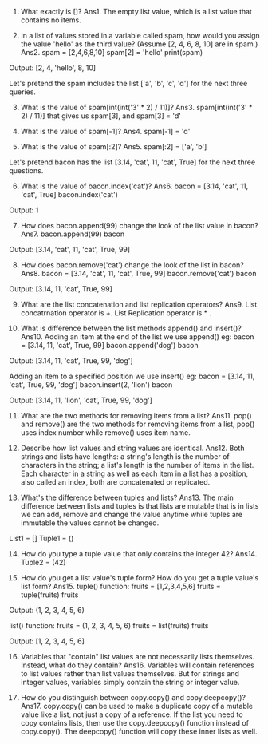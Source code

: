 1. What exactly is []?
Ans1.
The empty list value, which is a list value that contains no items.



2. In a list of values stored in a variable called spam, how would you assign the value 'hello' as the
   third value? (Assume [2, 4, 6, 8, 10] are in spam.)
Ans2.
spam = [2,4,6,8,10]
spam[2] = 'hello'
print(spam)

Output:
[2, 4, 'hello', 8, 10]




Let's pretend the spam includes the list ['a', 'b', 'c', 'd'] for the next three queries.

3. What is the value of spam[int(int('3' * 2) / 11)]?
Ans3.
spam[int(int('3' * 2) / 11)] that gives us spam[3],
and spam[3] = 'd'




4. What is the value of spam[-1]?
Ans4.
spam[-1] = 'd'



5. What is the value of spam[:2]?
Ans5.
spam[:2] = ['a', 'b']



Let's pretend bacon has the list [3.14, 'cat', 11, 'cat', True] for the next three questions.

6. What is the value of bacon.index('cat')?
Ans6.
bacon = [3.14, 'cat', 11, 'cat', True]
bacon.index('cat')

Output: 1



7. How does bacon.append(99) change the look of the list value in bacon?
Ans7.
bacon.append(99)
bacon

Output:
[3.14, 'cat', 11, 'cat', True, 99]



8. How does bacon.remove('cat') change the look of the list in bacon?
Ans8.
bacon = [3.14, 'cat', 11, 'cat', True, 99]
bacon.remove('cat')
bacon

Output:
[3.14, 11, 'cat', True, 99]



9. What are the list concatenation and list replication operators?
Ans9.
List concatrnation operator is +.
List Replication operator is * .




10. What is difference between the list methods append() and insert()?
Ans10.
Adding an item at the end of the list we use append()
eg:
bacon = [3.14, 11, 'cat', True, 99]
bacon.append('dog')
bacon

Output:
[3.14, 11, 'cat', True, 99, 'dog']

Adding an item to a specified position we use insert()
eg:
bacon = [3.14, 11, 'cat', True, 99, 'dog']
bacon.insert(2, 'lion')
bacon

Output:
[3.14, 11, 'lion', 'cat', True, 99, 'dog']



11. What are the two methods for removing items from a list?
Ans11.
pop() and remove() are the two methods for removing items from a list, pop() uses index number while remove() uses
item name.



12. Describe how list values and string values are identical.
Ans12.
Both strings and lists have lengths: a string's length is the number of characters in the string; a list's length is the number of items in the list. Each character in a string as well as each item in a list has a position, also called an index, both are  concatenated or replicated.



13. What's the difference between tuples and lists?
Ans13.
The main difference between lists and tuples is that lists are mutable that is in lists we can add, remove and change the value anytime while tuples are immutable the values cannot be changed.

List1 = []
Tuple1 = ()



14. How do you type a tuple value that only contains the integer 42?
Ans14.
Tuple2 = (42)



15. How do you get a list value's tuple form? How do you get a tuple value's list form?
Ans15.
tuple() function:
fruits = [1,2,3,4,5,6]
fruits = tuple(fruits)
fruits

Output:
(1, 2, 3, 4, 5, 6)

list() function:
fruits = (1, 2, 3, 4, 5, 6)
fruits = list(fruits)
fruits

Output:
[1, 2, 3, 4, 5, 6]



16. Variables that "contain" list values are not necessarily lists themselves. Instead, what do they
    contain?
Ans16.
Variables will contain references to list values rather than list values themselves. But for strings and integer values, variables simply contain the string or integer value.



17. How do you distinguish between copy.copy() and copy.deepcopy()?
Ans17.
copy.copy() can be used to make a duplicate copy of a mutable value like a list, not just a copy of a reference.
If the list you need to copy contains lists, then use the copy.deepcopy() function instead of copy.copy().
The deepcopy() function will copy these inner lists as well.

